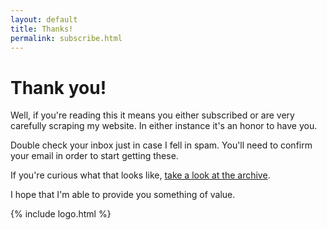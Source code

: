 ```yaml
---
layout: default
title: Thanks!
permalink: subscribe.html
---
```


# Thank you!


Well, if you're reading this it means you either subscribed or are very carefully scraping my website. In either instance it's an honor to have you.

Double check your inbox just in case I fell in spam. You'll need to confirm your email in order to start getting these.


If you're curious what that looks like, [take a look at the archive](https://buttondown.email/davidawad/archive).


I hope that I'm able to provide you something of value.



{% include logo.html %}
